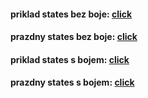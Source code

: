 #### priklad states bez boje: [click](https://github.com/DaSt007/krouzek/blob/master/ifak/inst/inst.png)

#### prazdny states bez boje: [click](https://github.com/DaSt007/krouzek/blob/master/ifak/inst/inst3.py)

#### 

#### priklad states s bojem: [click](https://github.com/DaSt007/krouzek/blob/master/ifak/inst/inst2.png)

#### prazdny states s bojem: [click](https://github.com/DaSt007/krouzek/blob/master/ifak/inst/inst4.py)
